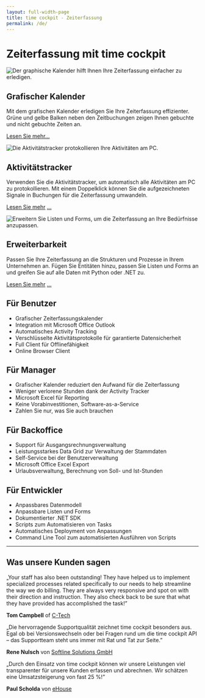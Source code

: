 ```yaml
---
layout: full-width-page
title: time cockpit - Zeiterfassung
permalink: /de/
---
```


<div class="container-fluid">
	<div class="row">
		<div class="col-sm-12 tc-banner">
		</div>
	</div>
</div>

<div class="container">
	<div class="row">
		<div class="col-sm-12">
<h1 class="textaligncenter" xmlns="http://www.w3.org/1999/xhtml">Zeiterfassung mit time cockpit</h1><div class="container" xmlns="http://www.w3.org/1999/xhtml">
  <div class="row">
    <div class="col-sm-4 frontpageMainItem" onclick="javascript:document.location.href='{{site.baseurl}}/tour/grafischer-kalender/';">
      <p class="textaligncenter">
        <img src="{{site.baseurl}}/images/home/zeiterfassung-kalender.png" alt="Der graphische Kalender hilft Ihnen Ihre Zeiterfassung einfacher zu erledigen." title="Zeiterfassung im graphischen Kalender" />
      </p>
      <h2>Grafischer Kalender</h2>
      <p>Mit dem grafischen Kalender erledigen Sie Ihre Zeiterfassung effizienter. Grüne und gelbe Balken neben den Zeitbuchungen zeigen Ihnen gebuchte und nicht gebuchte Zeiten an.<br /></p>
      <p class="textalignleft">
        <a href="{{site.baseurl}}/tour/grafischer-kalender/">Lesen Sie mehr...</a>
      </p>
    </div>
    <div class="col-sm-4 frontpageMainItem" onclick="javascript:document.location.href='{{site.baseurl}}/tour/aktivitaeten-aufzeichnen/';">
      <p class="textaligncenter">
        <img src="{{site.baseurl}}/images/home/aufgezeichnete_aktivitaeten-fuer-zeiterfassung.png" alt="Die Aktivitätstracker protokollieren Ihre Aktivitäten am PC." title="Zeiterfassung mit automatischen Aktivitätstrackern" />
      </p>
      <h2>Aktivitätstracker</h2>
      <p>Verwenden Sie die Aktivitätstracker, um automatisch alle Aktivitäten am PC zu protokollieren. Mit einem Doppelklick können Sie die aufgezeichneten Signale in Buchungen für die Zeiterfassung umwandeln.</p>
      <p class="textalignleft">
        <a href="{{site.baseurl}}/tour/grafischer-kalender/">Lesen Sie mehr</a>
        <a href="{{site.baseurl}}/tour/aktivitaeten-aufzeichnen/">...</a>
      </p>
    </div>
    <div class="col-sm-4 frontpageMainItem innercol" onclick="javascript:document.location.href='{{site.baseurl}}/tour/erweiterbarkeit/';">
      <p class="textaligncenter">
        <img src="{{site.baseurl}}/images/home/erweiterbare-zeiterfassung.png" alt="Erweitern Sie Listen und Forms, um die Zeiterfassung an Ihre Bedürfnisse anzupassen." title="Erweiterbare Zeiterfassung" />
      </p>
      <h2>Erweiterbarkeit</h2>
      <p>Passen Sie Ihre Zeiterfassung an die Strukturen und Prozesse in Ihrem Unternehmen an. Fügen Sie Entitäten hinzu, passen Sie Listen und Forms an und greifen Sie auf alle Daten mit Python oder .NET zu.</p>
      <p class="textalignleft">
        <a href="{{site.baseurl}}/tour/grafischer-kalender/">Lesen Sie mehr</a>
        <a href="{{site.baseurl}}/tour/erweiterbarkeit/">...</a>
      </p>
    </div>
  </div>
</div><div class="container" xmlns="http://www.w3.org/1999/xhtml">
  <div class="row">
    <div class="col-sm-3">
      <h2>Für Benutzer
					</h2>
      <ul class="checkList">
        <li>Grafischer Zeiterfassungskalender
						</li>
        <li>Integration mit Microsoft Office Outlook
						</li>
        <li>Automatisches Activity Tracking
						</li>
        <li>Verschlüsselte Aktivitätsprotokolle für garantierte Datensicherheit
						</li>
        <li>Full Client für Offlinefähigkeit
						</li>
        <li>Online Browser Client
						</li>
      </ul>
    </div>
    <div class="col-sm-3">
      <h2>Für Manager
					</h2>
      <ul class="checkList">
        <li>Grafischer Kalender reduziert den Aufwand für die Zeiterfassung
						</li>
        <li>Weniger verlorene Stunden dank der Activity Tracker
						</li>
        <li>Microsoft Excel für Reporting
						</li>
        <li>Keine Vorabinvestitionen, Software-as-a-Service
						</li>
        <li>Zahlen Sie nur, was Sie auch brauchen
						</li>
      </ul>
    </div>
    <div class="col-sm-3">
      <h2>Für Backoffice
					</h2>
      <ul class="checkList">
        <li>Support für Ausgangsrechnungsverwaltung
						</li>
        <li>Leistungsstarkes Data Grid zur Verwaltung der Stammdaten
						</li>
        <li>Self-Service bei der Benutzerverwaltung
						</li>
        <li>Microsoft Office Excel Export
						</li>
        <li>Urlaubsverwaltung, Berechnung von Soll- und Ist-Stunden
						</li>
      </ul>
    </div>
    <div class="col-sm-3">
      <h2>Für Entwickler
					</h2>
      <ul class="checkList">
        <li>Anpassbares Datenmodell
						</li>
        <li>Anpassbare Listen und Forms
						</li>
        <li>Dokumentierter .NET SDK
						</li>
        <li>Scripts zum Automatisieren von Tasks
						</li>
        <li>Automatisches Deployment von Anpassungen
						</li>
        <li>Command Line Tool zum automatisierten Ausführen von Scripts
						</li>
      </ul>
    </div>
  </div>
  <hr />
  <div class="row">
    <div class="col-sm-12">
      <h2>Was unsere Kunden sagen
					</h2>
    </div>
    <div class="col-sm-12 col-md-4">
      <p class="quote">
        <span class="quote">„</span>Your staff has also been outstanding! They have helped us to implement specialized processes related specifically to our needs to help streamline the way we do billing. They are always very responsive and spot on with their direction and instruction. They also check back to be sure that what they have provided has accomplished the task!<span class="quote">”</span></p>
      <p class="customer">
        <strong>Tom Campbell</strong> of <a href="http://ctechgolf.com" target="_blank">C-Tech</a></p>
    </div>
    <div class="col-sm-12 col-md-4">
      <p class="quote">
        <span class="quote">„</span>Die hervorragende Supportqualität zeichnet time cockpit besonders aus. Egal ob bei Versionswechseln oder bei Fragen rund um die time cockpit API – das Supportteam steht uns immer mit Rat und Tat zur Seite.<span class="quote">”</span></p>
      <p class="customer">
        <strong>Rene Nulsch</strong> von <a href="http://www.softline-solutions.de/" target="_blank">Softline Solutions GmbH</a></p>
    </div>
    <div class="col-sm-12 col-md-4">
      <p class="quote">
        <span class="quote">„</span>Durch den Einsatz von time cockpit können wir unsere Leistungen viel transparenter für unsere Kunden erfassen und abrechnen. Wir schätzen eine Umsatzsteigerung von fast 25 %!<span class="quote">”</span></p>
      <p class="customer">
        <strong>Paul Scholda</strong> von <a href="http://www.ehouse.at" target="_blank">eHouse</a></p>
    </div>
  </div>
</div>
		</div>
	</div>
</div>
